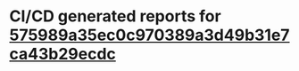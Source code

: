 # CI/CD generated reports for [575989a35ec0c970389a3d49b31e7ca43b29ecdc](https://github.com/hydephp/develop/commit/575989a35ec0c970389a3d49b31e7ca43b29ecdc)
